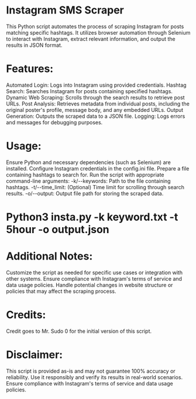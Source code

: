 # Instagram SMS Scraper
This Python script automates the process of scraping Instagram for posts matching specific hashtags. It utilizes browser automation through Selenium to interact with Instagram, extract relevant information, and output the results in JSON format.

# Features:
Automated Login: Logs into Instagram using provided credentials.
Hashtag Search: Searches Instagram for posts containing specified hashtags.
Dynamic Web Scraping: Scrolls through the search results to retrieve post URLs.
Post Analysis: Retrieves metadata from individual posts, including the original poster's profile, message body, and any embedded URLs.
Output Generation: Outputs the scraped data to a JSON file.
Logging: Logs errors and messages for debugging purposes.

# Usage:
Ensure Python and necessary dependencies (such as Selenium) are installed.
Configure Instagram credentials in the config.ini file.
Prepare a file containing hashtags to search for.
Run the script with appropriate command-line arguments:
-k/--keywords: Path to the file containing hashtags.
-t/--time_limit: (Optional) Time limit for scrolling through search results.
-o/--output: Output file path for storing the scraped data.

# Python3 insta.py -k keyword.txt -t 5hour -o output.json

# Additional Notes:
Customize the script as needed for specific use cases or integration with other systems.
Ensure compliance with Instagram's terms of service and data usage policies.
Handle potential changes in website structure or policies that may affect the scraping process.

# Credits:
Credit goes to Mr. Sudo 0 for the initial version of this script.

# Disclaimer:
This script is provided as-is and may not guarantee 100% accuracy or reliability. Use it responsibly and verify its results in real-world scenarios. Ensure compliance with Instagram's terms of service and data usage policies.
